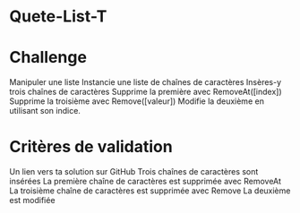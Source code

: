# Quete-List-T

# Challenge
Manipuler une liste
Instancie une liste de chaînes de caractères
Insères-y trois chaînes de caractères
Supprime la première avec RemoveAt([index])
Supprime la troisième avec Remove([valeur])
Modifie la deuxième en utilisant son indice.

# Critères de validation
Un lien vers ta solution sur GitHub
Trois chaînes de caractères sont insérées
La première chaîne de caractères est supprimée avec RemoveAt
La troisième chaîne de caractères est supprimée avec Remove
La deuxième est modifiée
